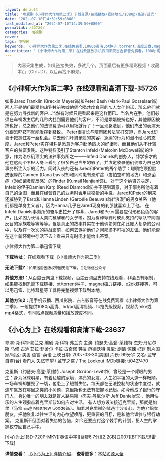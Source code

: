 ```yaml
---
layout: default
title: '电视剧《小律师大作为第二季》下载资源/在线播放/视频地址/1080p/高清/蓝光'
date: "2021-07-10T14:39:59+0800"
last_modified_at: "2021-07-10T14:39:59+0800"
permalink: /35726/
categories: 电视剧
cover:
tags: 电视剧
keywords: '小律师大作为第二季,在线免费看,1080p高清,bt种子,torrent,百度云盘,magnet,磁力链,迅雷下载资源'
description: '《小律师大作为第二季》在线云播放手机西瓜影院吉吉影音免费看，1080p高清bd/hd未删减完整版和tc抢先枪版，mkv/mp4格式，附带bt/torrent种子、magnet/磁力链、百度云盘、网盘资源迅雷下载链接'
---
```


>内容采集生成，如果链接失效，多试几个，页面最后有更多精彩视频！收藏本页（Ctrl+D)，以后再找不麻烦。


## 《小律师大作为第二季》在线观看和高清下载-35726

如果Jared Franklin (Breckin Meyer饰)和Peter Bash (Mark-Paul Gosselaar饰)两人不是他们最爱的热狗摊前吹嘘他俩今晚共度良宵的名人女伴的话，那么他们就是在努力寻找新的客户…当然有时候只是看起来是这样而已。当名片在手，他们必须在车祸发生后的几秒内找到需要他们的客户，不论是嫖娼被捕也好，其他原因被捕也好，总之他们的法律帮助可以用场就行了！一旦现身法庭，他们杰出的表演天分跟恐吓技巧就能发挥到极致。 Peter很擅长与陪审团和法官打交道，而Jared却善于把握住每一丝机会。除去他们坏男孩般的笑容、急躁的行为和漫不经心的态度，Jared和Peter实在堪称是愿意为客户赴汤蹈火的好律师，而且他们从不计较客户的贫富贵贱。这种特质吸引了Stanton Infeld (Malcolm McDowell饰)的注意，作为洛杉矶顶尖的法律事务所之一——Infeld Daniels的创办人，博学多才的他在这两个年轻人身上看到了很多自己当年的影子，并决定收录他们俩来为自己的事务所注入新的活力。同时入伙的还有Jared和Peter的两个助手：聪明绝顶但脸皮很厚的Carmen (Dana Davis饰)和同时患有恐旷症（害怕空旷的地方）和恐菌症（对细菌极度反感）的Pindar (Kumail Nanjiani饰)。 对于这个纳贤的决定，Infeld的侄子Damien Karp (Reed Diamond饰)并不感到满意，对于事务所他有着自己的企图，而且在经营自己的业务时会用些狡猾的手段。Jared和Peter的到来还威胁到了Karp和Hanna Linden (Garcelle Beauvais饰)“浪漫”的男女关系（他们都是单身主义者），因为Hanna几乎在Jared现身的刹那就喜欢上了他。 在Infeld Daniels事务所的奋斗史拉开了序幕，Jared和Peter需要应付形形色色的客户，比如因为长得太美而被解雇的女子啦，因为看棒球赛时彼此支持的球队不同而反目的家族啦等等等等。但是真正的故事其实在于他俩如何在如此庞大复杂的公司中，以及在一次次的挑战面前，如何去保护他们之间那坚不可摧的友谊。他们能否在这个新环境中存活下去？看来只有时间才能给出答案。


小律师大作为第二季迅雷下载

**下载地址**： [在线观看下载 《小律师大作为第二季》](https://www.993dy.com//vod-detail-id-8871.html) 


**无法下载?**：`如果迅雷因版权原因无法下载，关注微信公众号 `

**其他方法1**：从百度云网盘下载视频，百度云网盘支持在线观看，非会员有限制，如果能找到迅雷下载链接、bt/torrent种子、magnet磁力链接、e2dk链接等，可以用迅雷、比特彗星等工具将完整视频下载到本地。

**其他方法2**：用手机云播、西瓜影院、吉吉影音等在线免费观看《小律师大作为第二季》，一般提供1080p高清、hd/bd高清视频、tc抢先版视频，视频为mkv或mp4格式，不同站点视频质量和播放速度不同。


## 《小心为上》在线观看和高清下载-28637

导演: 斯科特·弗兰克 编剧: 斯科特·弗兰克 主演: 约瑟夫·高登-莱维特 杰夫·丹尼尔斯 马修·古迪 艾拉·菲舍尔 卡拉·古奇诺 劳拉·范德沃特 类型: 剧情 惊悚 犯罪 制片国家/地区: 美国 语言: 英语 上映日期: 2007-03-30(美国) 片长: 99分钟 又名: 监守自盗(台) 看门人 失忆守望 / 监守之盗 / The Lookout IMDb链接: tt0427470

克里斯（约瑟夫·高登·莱维特 Joseph Gordon-Levitt饰）曾经是一个耀眼的男生：身为冰球明星，有着优越的家境，漂亮的女友，人生如平坦的大道一样畅顺。一场车祸却摧毁了一切，他患上了短暂失忆，每天都在无法控制的状态中度过，就连车匙放在哪里之类的小问题，克里斯也无法有把握地记起。如今他成了银行的守门人，身边唯一的朋友就是盲人路易斯（杰夫·丹尼尔斯 Jeff Daniels饰），他用快乐的人生观指点着克里斯该如何应对生活。 有人想方设法接近克里斯，那就是加里（马修·古迪 Matthew Goode饰）。加里对克里斯的际遇十分关心，为他介绍女朋友，把他恢复以往生活的内心欲望唤醒，更重要的目标，是和他合谋参与银行劫案。 克里斯不但面对着失忆的苦恼，如今还要应付这个棘手的计划，把人生的掌握权夺回自己手中。


[小心为上][BD-720P-MKV][英语中字][豆瓣6.7分][2.2GB][2007][BT下载/迅雷下载]

**详情查看**： [《小心为上》详情介绍](/movie/28637/)， **查看更多**：[本站资源大全](/movie/t/all/)

